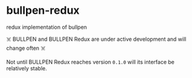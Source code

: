 # bullpen-redux
redux implementation of bullpen

☠️ BULLPEN and BULLPEN Redux are under active development and will change often ☠️

Not until BULLPEN Redux reaches version `0.1.0` will its interface be relatively stable.

